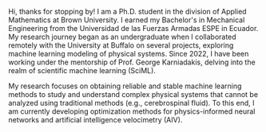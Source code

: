 Hi, thanks for stopping by!
I am a Ph.D. student in the division of Applied Mathematics at Brown University. I earned my Bachelor's in Mechanical Engineering from the Universidad de las Fuerzas Armadas ESPE in Ecuador. My research journey began as an undergraduate when I collaborated remotely with the University at Buffalo on several projects, exploring machine learning modeling of physical systems. Since 2022, I have been working under the mentorship of Prof. George Karniadakis, delving into the realm of scientific machine learning (SciML).

My research focuses on obtaining reliable and stable machine learning methods to study and understand complex physical systems that cannot be analyzed using traditional methods (e.g., cerebrospinal fluid). To this end, I am currently developing optimization methods for physics-informed neural networks and artificial intelligence velocimetry (AIV).
<!---
jdtoscano94/jdtoscano94 is a ✨ special ✨ repository because its `README.md` (this file) appears on your GitHub profile.
You can click the Preview link to take a look at your changes.
--->
